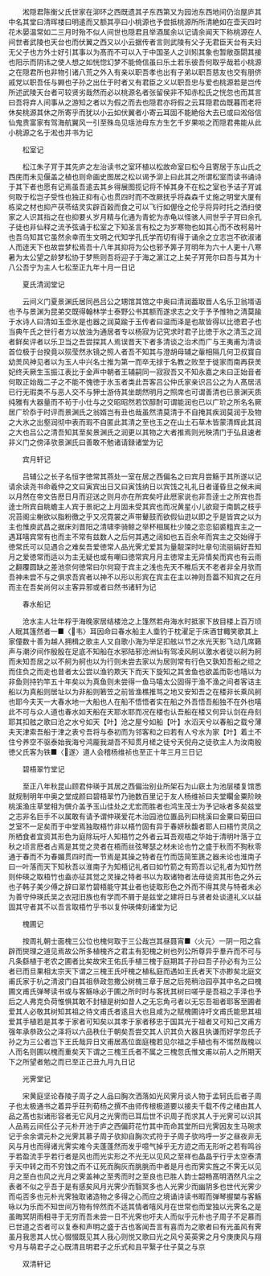 <!-- { "loadSidebar": true } -->
　　淞隠君陈衡父氏世家在泖环之西既遗其子东西第又为园池东西地间仍治屋庐其中名其堂曰清晖楼曰明逺而又额其亭曰小桃源也予尝抵桃源所所清絶如在壶天四时花木晏温常如二三月时殆不似人间世也隠君且举酒属余以记请余闻天下称桃源在人间世者武陵也天台也而伏翼之西又以小云据传者言则武陵有父子无君臣天台有夫妇无父子也方外士好引其事以为髙而不可以入于中国圣人之训矧其象也暂敞亟閟其接也阳示而阴讳之使人想之如恍惚幻梦不能倚信虽曰乐土若乐彼吾何取乎哉若小桃源之在隠君所也非物引诸八荒之外入有亲以职吾孝也出有子弟以职吾慈友也交有朋侪戚党以职吾任与婣也子孙之出仕于时者又有君臣之义以职吾忠与爱也桃源若是岂传所述武陵天台者可较贤劣哉然而必以桃源名者张留侯非不知赤松氏之恍忽也而其言曰吾将弃人间事从之游知之者以为假之而去也隠君亦将假之云耳隠君齿既暮而老将休矣桃源其休之所寄乎而犹以小云如伏翼者小寄云耳固不能絶俗大去已或曰淞俗信仙鬼贵富家有驾海航翼风一引至殊岛见瑶池母东方生乞千岁果啖之而隠君弗能从此小桃源之名于淞也并书为记

　　松室记

　　松江朱子肎于其先庐之左治读书之室环植以松故命室曰松今且寄居于东山氏之西庑而未见偃盖之植也则命画史图居之松以谒予泖上曰此其之所谓松室而读书诵诗于其下者也愿有记焉虽吾逺去其乡得展图揽记将不悼其身不在松之室也予诘子肎诚何取于松岂子受性也独正抑有心也贯四时而不改厥抚乎将森森千丈施之明堂大厦有栋梁之材也抑产茯苓结灵实辟百榖而食之可以飞行如偓佺之伦乎将异时托之洒扫使家之人识其指之在也抑要乆岁月精与化通为青蛇为赤龟以怪骇人间世乎子肎曰余孔子徒也非仙释之流予弦诵于松室之下知圣言有松之为岁寒物也如其心而不改柯易叶也吾乌知其它虽然余幸而生文明之代知学孔氏学而切有得于诵余之立志岂不欲淑诸人而逹天下也故尝梦松焉吾十八年其抑将为公也邪予筭子肎明年为六十人更十八寒暑为太公望之龄梦松协于梦熊则吾将迎子于海之濵江之上矣子肎莞尔曰吾与其为十八公吾宁为主人七松至正九年十月一日记

　　夏氏清润堂记

　　云间义门夏景渊氏居同邑吕公之甥馆其馆之中奥曰清润葢取晋人名乐卫翁壻语也予与景渊为昆弟交既得翰林学士泰野公书其额而遂求志之文于予予惟物之清莫踰于水诗人曰清如玉壶氷是也器之润莫踰于玉传者曰温而泽是也故皆得以比徳君子也当典午氏之世行者方以放浊为通居者专以杨寂为记究求时君子比徳于氷之清玉之润者鲜矣评者以乐卫当之吾尝探其人焉误晋天下者多清谈之治术而广与王夷甫为清谈首位极于台揆竟以殒莹然氷镜之照人者吾不知其与澄胡母辅之軰相隔几何卫叔寳自幼羙风神见者以为玉人中兴名士推为第一而卒无捄于名教之败至于徙家而南再获羙妃终夭厥生玉振江表比于金声中朝者王辅嗣同一寂寂吾又不知永嘉之未曰正始音者何取正始哉二子之不能不愧徳于氷玉者类此吾客吕公仲氏家亲识吕公之为人髙居洁已行无瑕类不与恶人交不与狎士游侍其坐朗然明月之照席也可谓善清也已景渊天质纯雅有大器量而不茍于小仕与之交昭昭然若饮醇酎可谓能润也已以广玠之所名名厥居广玠忝于时评而景渊氏之翁婿岂有丑也哉虽然清莫清于不自掩其疾润莫润于及物之大氷之出壑润彻中表而瑕不自匿此其清之至也玉之在山土石草木皆蒙清辉此其润之大也吕公之清吾知其至矣景渊氏之润更以其物之大者推焉则光映清门于弘且速者非义门之傍泽欤景渊氏曰善敢不勉诸请録诸堂为记

　　宾月轩记

　　吕辅公之长子名恒字徳常其燕处一室在居之西偏名之曰宾月尝觞于其所遂以记请余读尧书命羲仲之文曰寅宾出日又曰寅饯纳日以宾饯之礼礼日者谨昏旦之候未闻以月然在帝文告厯日月而迎送之则月亦在所宾矣吁此厯家说也非吾逹士之所宾也吾逹士所宾自眺蟾主人宾于景祀之上月固未受其宾也而况黄星小儿欲窥于南鹊之枝乎况苔阁尘榭欲以脂粉徼之乎又况霓裳之声带鼙鼓而欲假仙逰以即之乎是皆宾之以为主也惟庾武昌之据床刘晋阳之清啸李骑鲸之举杯相属杜少陵之恋恋貂裘粗宾主之一遇耳嘻宾常有也而主不常有兹数人之后何其遇之阔如也五百余年而宾主之交始得于徳常氏可以见遇合之难矣吾爱徳常人品光霁尤爱其为量靓深时吐章句流丽娟好吾知月之爱徳常而适以为主无疑也或有嘲曰徳常宾月月主徳常主无异情矣而宾也有云雨之翻覆圆缺之差池奈何徳常曰尔何窥于宾主之浅也先天不稚后天不老者非全月欤而吾神未尝不与之俱求吾宾者以神不以形以形宾在宾主在主以神则吾葢不知宾之在月而主在吾矣尚何以主客异邪或者曰然书诸轩为记

　　春水船记

　　沧水主人壮年桴于海晚家居结楼沧之上篷然若舟海水时抵家下放目楼上百万顷人眠其篷然者一■〈韦〉耳因命曰春水船主人埀钓于枕濯足于床酒甘輙笑歌其上家僮数十善为越人拥楫之歌主人又自歌小海为举足扣舷以节之水光天影飞动几席籁声与潮汐间作殷殷在足底不知船在水邪陆邪沧洲仙有驾凌风舸以激水者徒以舸为舸而未知吾居之以不舸为舸也以为行则未尝去家以为居则常有行色又孰知吾船之缆之而住负之而走也昔者太公尝以渔钓欺天下而天下旋知之其舍鱼也欲盖而彰也嘻以为非鱼则持钓竿五十年矣以为真鱼则未尝得一鱼马嘻太公固得于渔不渔之间者客诘主船以为真船则居址以为非船则箬笠之前皆渔樵推骂之地又安知吾之在楼非长乘风舸也耶今夫天一大春水地一大船也人在船不悟悟者实在船之外吾悟吾船独不在外也嘻此不可与众人道也春水如天船在天耶水耶而况在楼也认吾船在楼又何异认剑在舟刻耶其扣舷之歌曰沧之水兮如天【叶】沧之屋兮如船【叶】水滔天兮以春船之载兮薄夫天津索吾船于津之表兮吾将与泰初而为邻客和之曰若有人兮水为家【叶】着土不住兮养空不驱泰始我海兮鸿龎我湖吾不知贯月槎之徒兮天倪舟之徒欤主人为汝南殷徳父氏客为铁■〈遂〉道人会稽杨维祯也至正十年三月三日记

　　碧梧翠竹堂记

　　至正八年秋昆山顾君仲瑛于其居之西偏治别业所架石为山窽土为池层楼复馆悉就规制明年中奥之堂成颜曰碧梧翠竹乃驰数百里记于友人杨维祯曰夫堂矙金粟阶映桃溪渔庄草堂相为僎介盖予玉山佳处之尤宏而胜者也鸿生茂士为予记咏者多矣兹堂之志非名巨手不以属敢有请予谓仲瑛爱花木治园池位置品列曰桃溪曰金粟曰菊田曰芝室不一足矣而于中堂焉独取梧竹非以梧竹固有异于春妍秋馥者耶人曰梧竹灵凤之所栖食者宜资其形色为庭除玩吁人知梧竹之外者云耳吾观梧之华始于清明叶落于立秋之顷言厯者占焉是其觉之灵者在梧而丝弦琴瑟之材未论也竹之盛于秋而不狥秋零通于春而不为春媚贯四时而一节焉是其操之特者在竹而笾简笙篪之器未论也淮南子曰一叶落而天下知秋吾以淮南子为知梧记礼者曰如竹箭之有筠吾以记礼者为知竹然则仲瑛之取梧竹也盍亦征其觉之灵操之特者书以为取诸物者法毋徒资其形色之外云也子韩子美少傅之辞曰翠竹碧梧能守其业者也徒取形色之外而不得其灵与特者未必为善守仲瑛氏吴之衣冠旧族也有学而不屑于是兹堂之建将日与贤者处谈道礼义以益固其守者其不以吾言取梧竹乎书以复仲瑛俾刻诸堂为记

　　槐圃记

　　按周礼朝士面槐三公位也槐何取于三公哉岂其昼聂宵■〈火元〉一阴一阳之翕辟而爕理之道见焉故公所多植槐齐之君主有犯槐之树也列公所尊异乎羣卉而不可与凡条繇植于老农之圃者比矣故宋王佑氏手植三槐于庭期其子孙曰吾子孙必有为三公者已而旦果相太宗天下谓之三槐王氏吁槐之植私庭而遇如王氏者天下亦尠矣北庭文甫氏家于杭之清波门自其祖叅政忽撒公树槐三章于居之后苑稍治园亭其中名之曰槐圃文甫氏弹琴读书或与客觞咏必于圃之所时时与客抚其树曰嗟乎是吾祖之手泽也予后之人弗克负荷惟惧其敢不封植是树如昔人之无忘角弓者以无忘吾祖者耶客至圃者爱其人必敬其树知其祖之待文甫氏者逺且大也且咸为之赋槐圃诗吁文甫氏能思其祖爱其手植若是其孝于家者可知矣以其孝于家者移忠于国其光于祖者又可知己文甫方强年承叅政公之泽将以六品秩仕于朝矣吾尝交其人识其负大器且执谦而好学忽氏子孙之为三公者岂下王氏哉异日文甫居髙位面庭槐若见尔祖之手植也有不惕然哉槐以人而名则圃以槐而重矣天下谓之三槐王氏者不属之三槐忽氏惟文甫以前人之所期天下之所望者勉之而已至正己丑九月九日记

　　光霁堂记

　　宋黄庭坚论舂陵子周子之人品曰胸次洒落如光风霁月谈人物于孟轲氏后者子周子也太极通书之着异乎荘列荀杨之撰不由师传根极道要以接夫千载不传之绪由其人品之髙也拟诸形容者无它风月之光霁而已耳后世不识周子而求其人于光霁可以识其人品焉云间任公子元朴开池于庐之西偏莳花竹其中而命其堂所曰光霁因友生马琬求记于余余谓元朴之光霁其慕子周子欤抑自胸次式符于子周子欤呜呼一岁之昼夜非无风与月也而得诸光霁实难今夫蓬蓬然而发乎噫气掉乎无方迹之而无形听之若有鸣谷乎若盈流手乎若行者是风也而光实形之不光无以见风之至祥也晶晶乎行乎太空泰清乎天中转之而不穷蚀之而不讧死而胸灰而朓朓而中者是月也而霁实旌之不霁无以见月之至白也风之光月之霁盖神之至秀而时之至良也已胜人韵士韶畅髙明洒然凡尘之表者不似之乎吾于是有感矣风月光霁少而翳冥多也人光霁少而幽阴多也世代光霁少而屯否多也元朴光霁独取诸造物之多得之心而应之境诵诗读书暇而弹琴握槊与客觞咏以为乐而不知世间万物有悴然而不适其情者嘻风月在世常也而堂独以光霁名之是虽晦冥阴雨相寻于无穷而吾未尝一日不光霁也吁夫人而似乎元朴也子周子不足慕而已世道之否者可以复泰和声明之盛于古也客闻吾言有喜而为之歌者曰有光虽风有霁虽月我思其人忧心惙惙既见其人我心则悦又歌曰光之风兮英英霁之月兮庚庚风与翔兮月与萌君子之心既清且明君子之乐式和且平繄子仕子莫之与京

　　双清轩记

